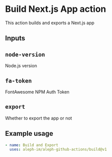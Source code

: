 # Build Next.js App action

This action builds and exports a Next.js app

## Inputs

## `node-version`

Node.js version

## `fa-token`

FontAwesome NPM Auth Token

## `export`

Whether to export the app or not

## Example usage

```yaml
- name: Build and Export
  uses: aleph-im/aleph-github-actions/build@v1
```